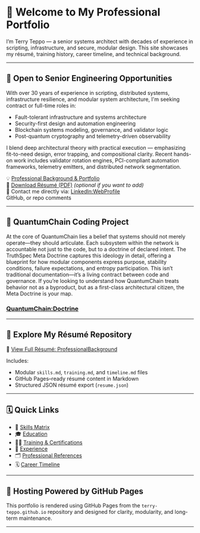 # 👋 Welcome to My Professional Portfolio

I’m Terry Teppo — a senior systems architect with decades of experience in scripting, infrastructure, and secure, modular design. This site showcases my résumé, training history, career timeline, and technical background.

---

## 🎯 Open to Senior Engineering Opportunities

With over 30 years of experience in scripting, distributed systems, infrastructure resilience, and modular system architecture, I'm seeking contract or full-time roles in:

- Fault-tolerant infrastructure and systems architecture  
- Security-first design and automation engineering  
- Blockchain systems modeling, governance, and validator logic  
- Post-quantum cryptography and telemetry-driven observability

I blend deep architectural theory with practical execution — emphasizing fit-to-need design, error trapping, and compositional clarity. Recent hands-on work includes validator rotation engines, PCI-compliant automation frameworks, telemetry emitters, and distributed network segmentation.

💡 [Professional Background & Portfolio](https://terry-teppo.github.io/ProfessionalBackground)  
📄 [Download Résumé (PDF)](resume.pdf) _(optional if you want to add)_  
🧠 Contact me directly via:
    [LinkedIn:WebProfile](https://www.linkedin.com/in/terry-robert-teppo/)  
     GitHub, or repo comments

---

## 🧠 QuantumChain Coding Project

At the core of QuantumChain lies a belief that systems should not merely operate—they should articulate. Each subsystem within the network is accountable not just to the code, but to a doctrine of declared intent. The TruthSpec Meta Doctrine captures this ideology in detail, offering a blueprint for how modular components express purpose, stability conditions, failure expectations, and entropy participation.  This isn’t traditional documentation—it’s a living contract between code and governance. If you’re looking to understand how QuantumChain treats behavior not as a byproduct, but as a first-class architectural citizen, the Meta Doctrine is your map.

###   [QuantumChain:Doctrine](https://terry-teppo.github.io/truthspec-doctrine/)  

--- 

## 📂 Explore My Résumé Repository

🔗 [View Full Résumé: ProfessionalBackground](README.md)

Includes:
- Modular `skills.md`, `training.md`, and `timeline.md` files
- GitHub Pages–ready résumé content in Markdown
- Structured JSON résumé export (`resume.json`)

---

## 🗓️ Quick Links

- 🧠 [Skills Matrix](https://github.com/terry-teppo/ProfessionalBackground/blob/main/skills.md)
- 🎓 [Education](https://github.com/terry-teppo/ProfessionalBackground/blob/main/education.md)
- 🧑‍💻 [Training & Certifications](https://github.com/terry-teppo/ProfessionalBackground/blob/main/training.md)
- 💼 [Experience](https://github.com/terry-teppo/ProfessionalBackground/blob/main/experience.md)
- 🗂️ [Professional References](https://github.com/terry-teppo/ProfessionalBackground/blob/main/references.md)
- 🗓️ [Career Timeline](https://github.com/terry-teppo/ProfessionalBackground/blob/main/timeline.md)

---

## 🚀 Hosting Powered by GitHub Pages

This portfolio is rendered using GitHub Pages from the `terry-teppo.github.io` repository and designed for clarity, modularity, and long-term maintenance.

---
